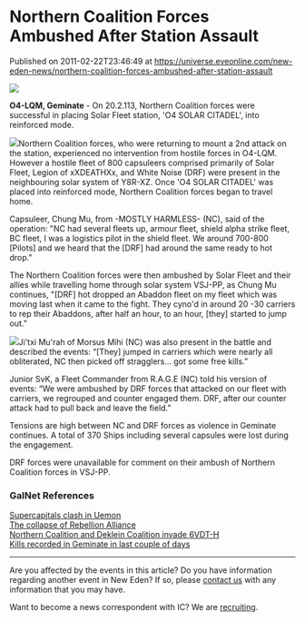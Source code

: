 # Northern Coalition Forces Ambushed After Station Assault
Published on 2011-02-22T23:46:49 at https://universe.eveonline.com/new-eden-news/northern-coalition-forces-ambushed-after-station-assault

![](http://www.eve-ic.net/media/assets/icarticlebanner.png)  
  
 **O4-LQM, Geminate** \- On 20.2.113, Northern Coalition forces were successful in placing Solar Fleet station, 'O4 SOLAR CITADEL', into reinforced mode.  
  
[![](http://www.eve-ic.net/media/articles/4408/stationo4solarcitadellocatedwithinsystemo4-lqminreinforcedmodeimagethumb.png)](http://www.eve-ic.net/media/igbd/igbd.php?faction=ic&url=http%3A%2F%2Fwww.eve-ic.net%2Fmedia%2Farticles%2F4408%2Fstationo4solarcitadellocatedwithinsystemo4-lqminreinforcedmodeimage.png)Northern Coalition forces, who were returning to mount a 2nd attack on the station, experienced no intervention from hostile forces in O4-LQM. However a hostile fleet of 800 capsuleers comprised primarily of Solar Fleet, Legion of xXDEATHXx, and White Noise (DRF) were present in the neighbouring solar system of Y8R-XZ. Once 'O4 SOLAR CITADEL' was placed into reinforced mode, Northern Coalition forces began to travel home.  
  
Capsuleer, Chung Mu, from -MOSTLY HARMLESS- (NC), said of the operation: "NC had several fleets up, armour fleet, shield alpha strike fleet, BC fleet, I was a logistics pilot in the shield fleet. We around 700-800 [Pilots] and we heard that the [DRF] had around the same ready to hot drop."  
  
The Northern Coalition forces were then ambushed by Solar Fleet and their allies while travelling home through solar system VSJ-PP, as Chung Mu continues, "[DRF] hot dropped an Abaddon fleet on my fleet which was moving last when it came to the fight. They cyno'd in around 20 -30 carriers to rep their Abaddons, after half an hour, to an hour, [they] started to jump out.”  
  
[![](http://www.eve-ic.net/media/articles/4408/ncforcesinvsj-ppleavingsystemafterbattleimagethumb.png)](http://www.eve-ic.net/media/igbd/igbd.php?faction=ic&url=http%3A%2F%2Fwww.eve-ic.net%2Fmedia%2Farticles%2F4408%2Fncforcesinvsj-ppleavingsystemafterbattleimage.png)Ji'txi Mu'rah of Morsus Mihi (NC) was also present in the battle and described the events: “[They] jumped in carriers which were nearly all obliterated, NC then picked off stragglers... got some free kills.”  
  
Junior SvK, a Fleet Commander from R.A.G.E (NC) told his version of events: “We were ambushed by DRF forces that attacked on our fleet with carriers, we regrouped and counter engaged them. DRF, after our counter attack had to pull back and leave the field.”  
  
Tensions are high between NC and DRF forces as violence in Geminate continues. A total of 370 Ships including several capsules were lost during the engagement.  
  
DRF forces were unavailable for comment on their ambush of Northern Coalition forces in VSJ-PP.

### GalNet References

[Supercapitals clash in Uemon](http://www.eveonline.com/news.asp?a=single&nid=4402&tid=7)  
[The collapse of Rebellion Alliance](http://www.eveonline.com/news.asp?a=single&nid=4397&tid=7)  
[Northern Coalition and Deklein Coalition invade 6VDT-H](http://www.eveonline.com/news.asp?a=single&nid=4370&tid=7)  
[Kills recorded in Geminate in last couple of days](http://evemaps.dotlan.net/system/VSJ-PP/kills)

* * *

Are you affected by the events in this article? Do you have information regarding another event in New Eden? If so, please [contact us](http://www.eveonline.com/news.asp?a=submitrp) with any information that you may have.  
  
Want to become a news correspondent with IC? We are [recruiting](http://www.eveonline.com/isd.asp).
